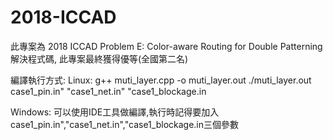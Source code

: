# 2018-ICCAD
此專案為 2018 ICCAD Problem E: Color-aware Routing for Double Patterning解決程式碼, 此專案最終獲得優等(全國第二名)

編譯執行方式:
Linux:
g++ muti_layer.cpp -o muti_layer.out
./muti_layer.out case1_pin.in" "case1_net.in" "case1_blockage.in

Windows:
可以使用IDE工具做編譯,執行時記得要加入case1_pin.in","case1_net.in","case1_blockage.in三個參數

